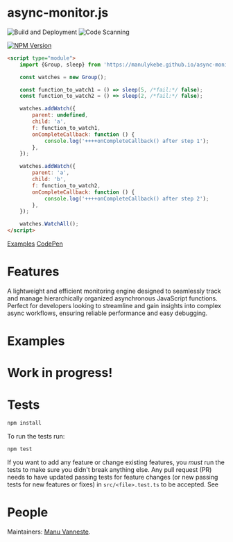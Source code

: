 # async-monitor.js

![Build and Deployment](https://github.com/manulykebe/async-monitor.js/actions/workflows/pages/pages-build-deployment/badge.svg?branch=main)
![Code Scanning](https://github.com/manulykebe/async-monitor.js/actions/workflows/github-code-scanning/codeql/badge.svg?branch=main)

[![NPM Version][npm-image]][npm-url]

```html
<script type="module">
	import {Group, sleep} from 'https://manulykebe.github.io/async-monitor.js/dist/async-monitor.esm.js';

	const watches = new Group();

	const function_to_watch1 = () => sleep(5, /*fail:*/ false);
	const function_to_watch2 = () => sleep(2, /*fail:*/ false);

	watches.addWatch({
		parent: undefined,
		child: 'a',
		f: function_to_watch1,
		onCompleteCallback: function () {
			console.log('++++onCompleteCallback() after step 1');
		},
	});

	watches.addWatch({
		parent: 'a',
		child: 'b',
		f: function_to_watch2,
		onCompleteCallback: function () {
			console.log('++++onCompleteCallback() after step 2');
		},
	});

	watches.WatchAll();
</script>
```

[Examples](https://manulykebe.github.io/async-monitor.js/src/HTML/index.html)
[CodePen](https://codepen.io/codepenatlykebe/pen/gOVPBEg)

# Features

A lightweight and efficient monitoring engine designed to seamlessly track and manage hierarchically organized asynchronous JavaScript functions. Perfect for developers looking to streamline and gain insights into complex async workflows, ensuring reliable performance and easy debugging.

# Examples

# Work in progress!

# Tests

```bash
npm install
```

To run the tests run:

```bash
npm test
```

If you want to add any feature or change existing features, you _must_ run the
tests to make sure you didn't break anything else. Any pull request (PR) needs
to have updated passing tests for feature changes (or new passing tests for new
features or fixes) in `src/<file>.test.ts` to be accepted. See

# People

Maintainers: [Manu Vanneste](https://github.com/manulykebe).

[npm-image]: https://badge.fury.io/js/async-monitor.js.svg
[npm-url]: https://www.npmjs.com/package/async-monitor.js
